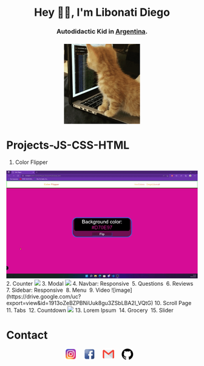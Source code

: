 <h1 align="center"> Hey 👋🏽, I'm Libonati Diego </h1>

<h3 align="center">
    Autodidactic Kid in <a href="https://www.instagram.com/die_libonati/?hl=es-la">Argentina</a>.  
</h3>

<h3 align="center">
<img align="center" alt="cat coding" src="https://github.com/DiegoLibonati/DiegoLibonati/blob/main/template/cat.gif" width="200" />
 </h3>

# Projects-JS-CSS-HTML

1. Color Flipper
<img src="https://github.com/DiegoLibonati/DiegoLibonati/blob/main/template/2022-03-26%2014-34-10.gif">
2. Counter
<img src="https://lh3.googleusercontent.com/fife/AAWUweWyU7-1Kv_fQ1XfnMBPmMo0S0_r2-rrNmX4boRn5Xvt2_X341VHVInWMbtKr70a8RAlsaje7KhSzOYYYg46nWedXL3W785fVJoMJuHZ-cEEVWKZpyABeDhsJ_K6A2MatVLCW2xt6Lm8sheYNuwmLZgSjqvX5oVrsUi2P0fu-3a1Y5lhu1FSCbOWTPt3cNvInY3CatPI0OCA8T2cEBV1gj-MJfTU62hB8U0g1aCsg7qruXugdGHTNEiB_e7x6Lu2SlwZ6SiK7mS0qPK8bMzzmbwX7UcYpO90qObbwVnJlmg6GB8CNzhY1-N4KECV9kG6mn6lSVEItyJdmuKU_k5WHJI8uzytaRoB8cISBV5niM51LLjZYTCsde3pcJkT50Q73XBwQphlbFiCLLJ2x-c0KZRluVdRvGKF3DN5EiS7gQCdD13K0Ieddp39CwAk-elZnTujr7j0HSCrlhA83i0UxFxcUfBAC4CctDE61JhaP6HVQB8F7ZdcDzes3Bhh79Ia1wX9jQSlYVSc_hwcRb0zKojUgmcN0125siNvzYzh-KVyg_wwQ19euFzUJOdoHZAfA-IeAcLHkxFXsTip9wXrFm8MiDrufZw1ocwJI7W0b1CgcrT3883dRzvtjinPpqZ09aYUbJPArkcOQK0-91G8H4WSQjNmadudJFXYXZ5hE5ZtTpm-ibdJnVPIBu2SB2QvmxuTzx8bwBjO7-udPHC3GzJtFIkLmhEcMzdWD3iPrZMQD05GshYGBQW_UuD9beB0-bL2Ppr_H8DPx4ChXJ0lh0RMt5PcbuKxTI98f3xLpUucIat15lxV5-9UCQ=w1920-h929">
3. Modal
<img src="https://lh3.googleusercontent.com/fife/AAWUweVH061-9rlBiXpm9LHMEN0tB5JlvthDl1a7j4hU2QTDoY2WtTcLAQlB4Kaqi5GJA7YIWj2GtcDaKVPVZQv-LbgknQiq50m1NW-ijuNVG_9HPyrRJp2EicTm0rUxtn08ePgw9AzCCVs1pxg7qWttZ6qW4JHVsFgIQc4dn0CVN1zFmgwyBpDkiK02m7QGAC8oYWyBaXFrMugsisOcG5fJ_NNjeJsXxXEJK9EwsvnRkqMFfPp8BdTzO6qIo0kMNn4zMIVDjuC20fThDr7cUQUnZQatyvIr70wWFLNSltN3FMWJLk-pqNMYhC3g3yGjULDRCdEVB-geqpazEAcLzztH6fg8eLh943nPKJuHl2QBSl_JmJAlMxLPHuEXsBmv8UrUDef-Eb6yeE2VcOHqoSSvLWiDoECiLd2tzvbQAZbmGpDsMQX1PDVXps8gERbvjYgLFzrYPHTkYkjVtlHgvVn0W3CyESOhEGnJlnA0uMcKWVg_kkAfxFeFnHWfeaVre8EBQJtHshoMucRipLe0dauWOD-ruDm6TsS8DF_hZbVT_HH_45SHiwB7Fo75NxDifzrwcZ2aXljQdnUrTpy2N7szrDKmRkZ9Z4JI2kUXmyz08ElI2uPttEtHsw9tyV5Z_gjtqHwRYp1dkRx9x5uHTBogxmJA-ogwPmABGhs6cP8JBdJcC6xKj0dm354SZQ63Ssf34kdLJIpjAfEgYa6tLQ-ncLeB6ftGJLGd-Ska0LRIRZ4QaTYRbYw4CrQdMNM9OVoiqV8xYD79dBqeT23gi5QMvatNsDIWSTOAC217d-T-Ytj6LU2--hQQYMXf_g=w428-h929">
4. Navbar: Responsive
<img src="">
5. Questions
<img src="">
6. Reviews
<img src="">
7. Sidebar: Responsive
<img src="">
8. Menu
<img src="">
9. Video
![image](https://drive.google.com/uc?export=view&id=1913oZeBZPBNiUuk8gu3ZSbLBA2l_VQtG)
10. Scroll Page
<img src="">
11. Tabs
<img src=" ">
12. Countdown
<img src="https://lh3.googleusercontent.com/fife/AAWUweWqjpS6x8KuKOpbBTLnEKh0UDmglF3A5zinS1y0X9GtKrQ4JXWnie7d4JI-qPGkakRPlEadtKuZD9x2p2B1PP9BIJ4qUlK-UDQlXkaTeI3LuYdE7ycz-HQQ-32ZvCyXQq69CQyhZLNrT3Njo8rDqgCXYxGCqoux1Ck3V8XF4VdoDI_5dxBvOL_FRy8tGwlTDtzUfxPXJWfrPe8JLEVsmbo9CyCydgGG6kbnw1eJT2qrOU0XFPQ7J_afL-9Xm9sbUSDLwIu8NVC--BPLkvPDg5JH9BqZC4yOVBf-Ur6I_B4nd_n2OsyBaAmMq-Xt115RjkUuK16TnIL0gY5h_t-l1C29YKAA1IoRjl73nlMxGovxZc7n24INdHKKXngBQy1m-bq5vtQM5kEsMo2NklcKMt3szyVXlCZKCm5N_kIjn69mAGRoclW-H1aE75blW3dOPbh5I_pVjnecKM8f6gqmBtm319sNwnCG1_i6mizLhSrjKpgFwdjhBOHM-rAMjeFwWgm3KT5BCy03Wzg-k3BzC3vMRakXd_vpPucHfRBYhRX1nK2QHvgeTMZu5h1SdeKAng_V_FPOTsRbZZ9UNwC_hKfg1Hk3pp4u9V2K5MJKOkx6FRS2HYLfoLv2rREVLrYrYBxoCbKJTeKDdXJxlaLN4_a3Wq6Tf1hI0or8ICgSlhe-ow3u2FZRjGhF3mFanmmwysfQ9ev8sMuuealbmh9qkKXbL34d6k4gs_FccKCLLvGeKA6zD2-HIiX94JWAQgpnxX9GZv9lm_v8WTBkYvkSfh3ZHqDbR13FR7K6cS7k1Ky3YL_YlhJ9m-o-qg=w1356-h929">
13. Lorem Ipsum
<img src="">
14. Grocery
<img src="">
15. Slider
<img src="">


# Contact

<p align="center">
 <a href="https://www.instagram.com/die_libonati/?hl=es-la"><img src="https://github.com/DiegoLibonati/DiegoLibonati/blob/main/template/ig2.png" width="30px" alt="instagram"></a> &nbsp; &nbsp;
 <a href="https://www.facebook.com/dielibonati/"><img src="https://github.com/DiegoLibonati/DiegoLibonati/blob/main/template/face.png" width="30px" alt="facebook"></a> &nbsp; &nbsp;
 <a href="mailto:diego.libonati1998@gmail.com"><img src="https://github.com/chandan-reddy-k/chandan-reddy-k/blob/master/assets/gmail.svg" width="30px" alt="mail"></a> &nbsp; &nbsp;
 <a href="https://github.com/DiegoLibonati"><img src="https://github.com/chandan-reddy-k/chandan-reddy-k/blob/master/assets/github.svg" width="30px" alt="github"></a> &nbsp; &nbsp;
</p>

